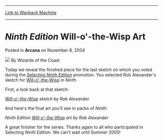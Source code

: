 
---
[Link to Wayback Machine](https://web.archive.org/web/20220705221040/https://magic.wizards.com/en/articles/archive/arcana/ninth-edition-will-o-wisp-art-2004-11-08)

[_metadata_:author]:- "Wizards of the Coast"
[_metadata_:description]:- "Today we reveal the finished piece for the last sketch on which you voted during the Selecting Ninth Edition promotion. You selected Rob Alexander's sketch for Will-o'-the-Wisp in Ninth.First, a look back at that sketch:Will-o'-the-Wisp sketch by Rob Alexander And here's the final art you'll see in packs of Ninth:Ninth Edition Will-o'-the-Wisp art by Rob Alexander A great"
[_metadata_:generator]:- "Drupal 7 (http://drupal.org)"
[_metadata_:node]:- "607721"
[_metadata_:publish_date]:- "2004-11-08"
[_metadata_:source]:- "div-main-content"
[_metadata_:title]:- "Ninth Edition Will-o'-the-Wisp Art"
[_metadata_:wayback_capture_timestamp]:- "2022-07-05 22:10:40"
[_metadata_:wayback_raw_url]:- "https://web.archive.org/web/20220705221040id_/https://magic.wizards.com/en/articles/archive/arcana/ninth-edition-will-o-wisp-art-2004-11-08"
[_metadata_:wayback_url]:- "https://magic.wizards.com/en/articles/archive/arcana/ninth-edition-will-o-wisp-art-2004-11-08"
---


*Ninth Edition* Will-o'-the-Wisp Art
====================================



 Posted in **Arcana**
 on November 8, 2004 






![](https://media.magic.wizards.com/styles/auth_small/public/images/person/wizards_author.jpg)
By Wizards of the Coast











Today we reveal the finished piece for the last sketch on which you voted during the [Selecting *Ninth Edition*](http://archive.wizards.com/Magic/Magazine/Article.aspx?x=mtgcom/selecting9e/wrapup) promotion. You selected Rob Alexander's sketch for [Will-o'-the-Wisp](https://gatherer.wizards.com/Pages/Card/Details.aspx?name=Will-o%27-the-Wisp) in *Ninth*.

First, a look back at that sketch:

  
*[Will-o'-the-Wisp](https://gatherer.wizards.com/Pages/Card/Details.aspx?name=Will-o%27-the-Wisp) sketch by Rob Alexander*


And here's the final art you'll see in packs of *Ninth*:

  
*Ninth Edition [Will-o'-the-Wisp](https://gatherer.wizards.com/Pages/Card/Details.aspx?name=Will-o%27-the-Wisp) art by Rob Alexander*


A great finisher for the series. Thanks again to all who participated in Selecting *Ninth Edition*. We can't wait until Summer 2005!







